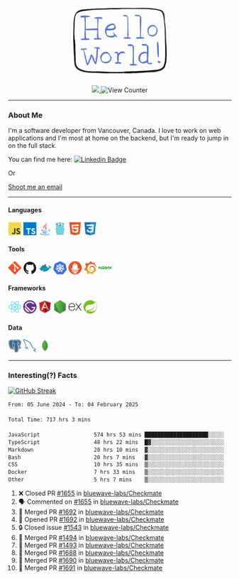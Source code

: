 <div align="center">
    <img src="./img/hello_world.webp" height="200px" width="">
    <div>
        <a href="https://www.linkedin.com/in/ajhollid">
            <img src="https://img.shields.io/badge/LinkedIn-blue"/>
        </a>
        <img src="https://komarev.com/ghpvc/?username=ajhollid&color=yellow" alt="View Counter">
    </div>
</div>

---

### About Me

I'm a software developer from Vancouver, Canada. I love to work on web applications and I'm most at home on the backend, but I'm ready to jump in on the full stack.

You can find me here: [![Linkedin Badge](https://img.shields.io/badge/-ajhollid-blue?style=flat&logo=Linkedin&logoColor=white)](https://www.linkedin.com/in/ajhollid)

Or

[Shoot me an email](mailto:ajhollid@gmail.com)

---

#### Languages

<div>
    <img src="./img/devicons/javascript-original.svg" width=30 height=30 alt="JavaScript">
    <img src="/img/devicons/typescript-original.svg" width=30 height=30 alt="TypeScript">
    <img src="./img/devicons/java-original.svg" width=30 height=30 alt="Java">
    <img src="./img/devicons/go-original.svg" width=30 height=30 alt="Golang">
    <img src="./img/devicons/html5-original.svg" width=30 height=30 alt="HTML 5">
    <img src="./img/devicons/css3-original.svg" width=30 height=30 alt="CSS 3">
</div>

#### Tools

<div>
    <img src="./img/devicons/git-original.svg" width=30 height=30 alt="Git">
    <img src="./img/devicons/github-original.svg" width=30 height=30 alt="Github">
    <img src="./img/devicons/docker-original.svg" width=30 
    height=30 alt="Docker">
    <img src="./img/devicons/kubernetes-original.svg" width=30 height=30 alt="K8">
    <img src="./img/devicons/prometheus-original.svg" width=30 height=30 alt="Prometheus">
    <img src="./img/devicons/grafana-original.svg" width=30 height=30 alt="Grafana">
    <img src="./img/devicons/nginx-original.svg" width=30 height=30 alt="Nginx">
</div>

#### Frameworks

<div>
    <img src="./img/devicons/react-original.svg" width=30 height=30 alt="React">
    <img src="./img/devicons/gatsby-original.svg" width=30 height=30 alt="Gatsby">
    <img src="./img/devicons/angularjs-original.svg" width=30 height=30 alt="AngularJS">
    <img src="./img/devicons/nodejs-original.svg" width=30 height=30 alt="NodeJS">
    <img src="./img/devicons/express-original.svg" width=30 height=30 alt="Express">
    <img src="./img/devicons/spring-original.svg" width=30 height=30 alt="Spring">
</div>

#### Data

<div>
    <img src="./img/devicons/postgresql-original.svg" width=30 height=30 alt="Postgresql">
    <img src="./img/devicons/mysql-original.svg" width=30 height=30 alt="Mysql">
    <img src="./img/devicons/mongodb-original.svg" width=30 height=30 alt="MongoDB">
</div>

---

### Interesting(?) Facts

[![GitHub Streak](http://github-readme-streak-stats.herokuapp.com?user=ajhollid)](https://git.io/streak-stats)

 <!--START_SECTION:waka-->

```txt
From: 05 June 2024 - To: 04 February 2025

Total Time: 717 hrs 3 mins

JavaScript                 574 hrs 53 mins ████████████████████░░░░░   79.60 %
TypeScript                 48 hrs 22 mins  █▓░░░░░░░░░░░░░░░░░░░░░░░   06.70 %
Markdown                   20 hrs 10 mins  ▓░░░░░░░░░░░░░░░░░░░░░░░░   02.79 %
Bash                       20 hrs 7 mins   ▓░░░░░░░░░░░░░░░░░░░░░░░░   02.79 %
CSS                        10 hrs 35 mins  ▒░░░░░░░░░░░░░░░░░░░░░░░░   01.47 %
Docker                     7 hrs 33 mins   ▒░░░░░░░░░░░░░░░░░░░░░░░░   01.05 %
Other                      5 hrs 7 mins    ▒░░░░░░░░░░░░░░░░░░░░░░░░   00.71 %
```

<!--END_SECTION:waka-->


<!--START_SECTION:activity-->
1. ❌ Closed PR [#1655](https://github.com/bluewave-labs/Checkmate/pull/1655) in [bluewave-labs/Checkmate](https://github.com/bluewave-labs/Checkmate)
2. 🗣 Commented on [#1655](https://github.com/bluewave-labs/Checkmate/pull/1655#issuecomment-2635409341) in [bluewave-labs/Checkmate](https://github.com/bluewave-labs/Checkmate)
3. 🎉 Merged PR [#1692](https://github.com/bluewave-labs/Checkmate/pull/1692) in [bluewave-labs/Checkmate](https://github.com/bluewave-labs/Checkmate)
4. 💪 Opened PR [#1692](https://github.com/bluewave-labs/Checkmate/pull/1692) in [bluewave-labs/Checkmate](https://github.com/bluewave-labs/Checkmate)
5. 🔒 Closed issue [#1543](https://github.com/bluewave-labs/Checkmate/issues/1543) in [bluewave-labs/Checkmate](https://github.com/bluewave-labs/Checkmate)
6. 🎉 Merged PR [#1494](https://github.com/bluewave-labs/Checkmate/pull/1494) in [bluewave-labs/Checkmate](https://github.com/bluewave-labs/Checkmate)
7. 🎉 Merged PR [#1493](https://github.com/bluewave-labs/Checkmate/pull/1493) in [bluewave-labs/Checkmate](https://github.com/bluewave-labs/Checkmate)
8. 🎉 Merged PR [#1688](https://github.com/bluewave-labs/Checkmate/pull/1688) in [bluewave-labs/Checkmate](https://github.com/bluewave-labs/Checkmate)
9. 🎉 Merged PR [#1690](https://github.com/bluewave-labs/Checkmate/pull/1690) in [bluewave-labs/Checkmate](https://github.com/bluewave-labs/Checkmate)
10. 🎉 Merged PR [#1691](https://github.com/bluewave-labs/Checkmate/pull/1691) in [bluewave-labs/Checkmate](https://github.com/bluewave-labs/Checkmate)
<!--END_SECTION:activity-->
